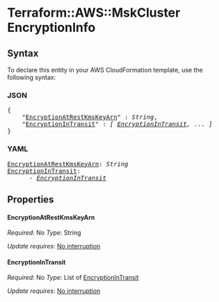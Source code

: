 # Terraform::AWS::MskCluster EncryptionInfo

## Syntax

To declare this entity in your AWS CloudFormation template, use the following syntax:

### JSON

<pre>
{
    "<a href="#encryptionatrestkmskeyarn" title="EncryptionAtRestKmsKeyArn">EncryptionAtRestKmsKeyArn</a>" : <i>String</i>,
    "<a href="#encryptionintransit" title="EncryptionInTransit">EncryptionInTransit</a>" : <i>[ <a href="encryptioninfo-encryptionintransit.md">EncryptionInTransit</a>, ... ]</i>
}
</pre>

### YAML

<pre>
<a href="#encryptionatrestkmskeyarn" title="EncryptionAtRestKmsKeyArn">EncryptionAtRestKmsKeyArn</a>: <i>String</i>
<a href="#encryptionintransit" title="EncryptionInTransit">EncryptionInTransit</a>: <i>
      - <a href="encryptioninfo-encryptionintransit.md">EncryptionInTransit</a></i>
</pre>

## Properties

#### EncryptionAtRestKmsKeyArn

_Required_: No
_Type_: String

_Update requires_: [No interruption](https://docs.aws.amazon.com/AWSCloudFormation/latest/UserGuide/using-cfn-updating-stacks-update-behaviors.html#update-no-interrupt)

#### EncryptionInTransit

_Required_: No
_Type_: List of <a href="encryptioninfo-encryptionintransit.md">EncryptionInTransit</a>

_Update requires_: [No interruption](https://docs.aws.amazon.com/AWSCloudFormation/latest/UserGuide/using-cfn-updating-stacks-update-behaviors.html#update-no-interrupt)

